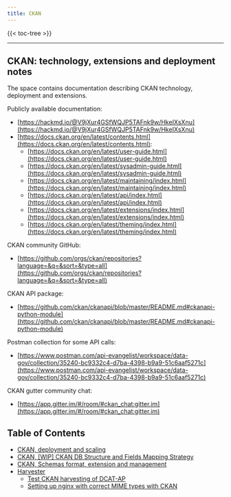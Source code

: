 ```yaml
---
title: CKAN
---
```


{{< toc-tree >}}

* * *

## CKAN: technology, extensions and deployment notes

The space contains documentation describing CKAN technology, deployment and extensions.

Publicly available documentation:

* [https://hackmd.io/@V9jXur4GSfWQJP5TAFnk9w/HkeIXsXnu](https://hackmd.io/@V9jXur4GSfWQJP5TAFnk9w/HkeIXsXnu)
* [https://docs.ckan.org/en/latest/contents.html](https://docs.ckan.org/en/latest/contents.html):
    * [https://docs.ckan.org/en/latest/user-guide.html](https://docs.ckan.org/en/latest/user-guide.html)
    * [https://docs.ckan.org/en/latest/sysadmin-guide.html](https://docs.ckan.org/en/latest/sysadmin-guide.html)
    * [https://docs.ckan.org/en/latest/maintaining/index.html](https://docs.ckan.org/en/latest/maintaining/index.html)
    * [https://docs.ckan.org/en/latest/api/index.html](https://docs.ckan.org/en/latest/api/index.html)
    * [https://docs.ckan.org/en/latest/extensions/index.html](https://docs.ckan.org/en/latest/extensions/index.html)
    * [https://docs.ckan.org/en/latest/theming/index.html](https://docs.ckan.org/en/latest/theming/index.html)

CKAN community GitHub:

* [https://github.com/orgs/ckan/repositories?language=&q=&sort=&type=all](https://github.com/orgs/ckan/repositories?language=&q=&sort=&type=all)

CKAN API package:

* [https://github.com/ckan/ckanapi/blob/master/README.md#ckanapi-python-module](https://github.com/ckan/ckanapi/blob/master/README.md#ckanapi-python-module)

Postman collection for some API calls:

* [https://www.postman.com/api-evangelist/workspace/data-gov/collection/35240-bc9332c4-d7ba-4398-b9a9-51c6aaf5271c](https://www.postman.com/api-evangelist/workspace/data-gov/collection/35240-bc9332c4-d7ba-4398-b9a9-51c6aaf5271c)

CKAN gutter community chat:

* [https://app.gitter.im/#/room/#ckan_chat:gitter.im](https://app.gitter.im/#/room/#ckan_chat:gitter.im)

## Table of Contents

* [CKAN, deployment and scaling](/CKAN/ckan_pages/deployment_and_scaling.md)
* [CKAN, [WIP] CKAN DB Structure and Fields Mapping Strategy](/CKAN/ckan_pages/mapping.md)
* [CKAN, Schemas format, extension and management](/CKAN/ckan_pages/scheming.md)
* [Harvester](/CKAN/ckan_pages/Harvester/harvester_root.md)
    * [Test CKAN harvesting of DCAT-AP](/CKAN/ckan_pages/Harvester/harvester_pages/test_harvester_dcat.md)
    * [Setting up nginx with correct MIME types with CKAN](/CKAN/ckan_pages/Harvester/harvester_pages/nginx_rdf.md)